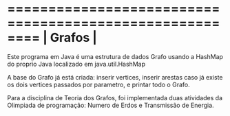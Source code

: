 ========================================================
|                        Grafos                        |
========================================================

Este programa em Java é uma estrutura de dados Grafo usando
a HashMap do proprio Java localizado em java.util.HashMap

A base do Grafo já está criada: inserir vertices, inserir arestas
caso já existe os dois vertices passados por parametro, e printar
todo o Grafo.

Para a disciplina de Teoria dos Grafos, foi implementada duas
atividades da Olimpiada de programação: Numero de Erdos e Transmissão
de Energia.
